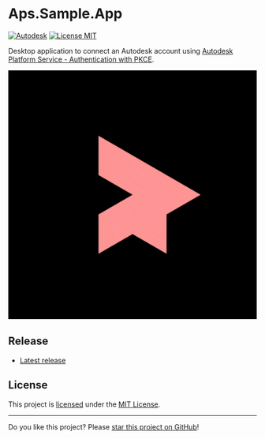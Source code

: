 # Aps.Sample.App

[![Autodesk](https://img.shields.io/badge/Autodesk-black?logo=autodesk&logoColor=white)](../..)
[![License MIT](https://img.shields.io/badge/License-MIT-blue.svg)](LICENSE)

Desktop application to connect an Autodesk account using [Autodesk Platform Service - Authentication with PKCE](https://aps.autodesk.com/en/docs/oauth/v2/tutorials/get-3-legged-token-pkce/).

![Aps.Sample.App](assets/Aps.Sample.App.gif)

## Release

* [Latest release](../../releases/latest)

## License

This project is [licensed](LICENSE) under the [MIT License](https://en.wikipedia.org/wiki/MIT_License).

---

Do you like this project? Please [star this project on GitHub](../../stargazers)!